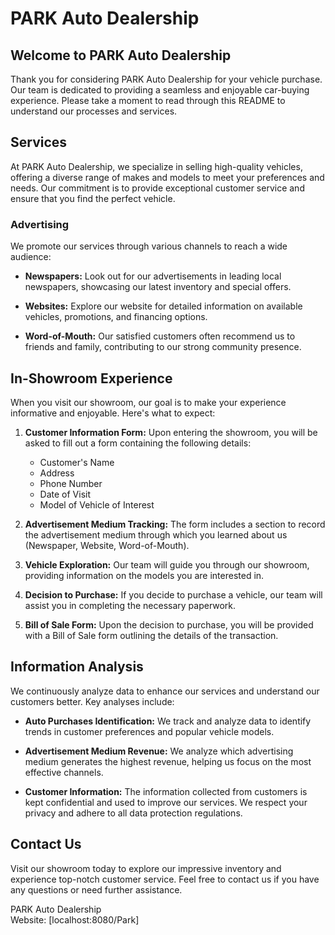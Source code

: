 # PARK Auto Dealership

## Welcome to PARK Auto Dealership

Thank you for considering PARK Auto Dealership for your vehicle purchase. Our team is dedicated to providing a seamless and enjoyable car-buying experience. Please take a moment to read through this README to understand our processes and services.

## Services

At PARK Auto Dealership, we specialize in selling high-quality vehicles, offering a diverse range of makes and models to meet your preferences and needs. Our commitment is to provide exceptional customer service and ensure that you find the perfect vehicle.

### Advertising

We promote our services through various channels to reach a wide audience:

- **Newspapers:** Look out for our advertisements in leading local newspapers, showcasing our latest inventory and special offers.
  
- **Websites:** Explore our website for detailed information on available vehicles, promotions, and financing options.

- **Word-of-Mouth:** Our satisfied customers often recommend us to friends and family, contributing to our strong community presence.

## In-Showroom Experience

When you visit our showroom, our goal is to make your experience informative and enjoyable. Here's what to expect:

1. **Customer Information Form:** Upon entering the showroom, you will be asked to fill out a form containing the following details:
    - Customer's Name
    - Address
    - Phone Number
    - Date of Visit
    - Model of Vehicle of Interest

2. **Advertisement Medium Tracking:** The form includes a section to record the advertisement medium through which you learned about us (Newspaper, Website, Word-of-Mouth).

3. **Vehicle Exploration:** Our team will guide you through our showroom, providing information on the models you are interested in.

4. **Decision to Purchase:** If you decide to purchase a vehicle, our team will assist you in completing the necessary paperwork.

5. **Bill of Sale Form:** Upon the decision to purchase, you will be provided with a Bill of Sale form outlining the details of the transaction.

## Information Analysis

We continuously analyze data to enhance our services and understand our customers better. Key analyses include:

- **Auto Purchases Identification:** We track and analyze data to identify trends in customer preferences and popular vehicle models.

- **Advertisement Medium Revenue:** We analyze which advertising medium generates the highest revenue, helping us focus on the most effective channels.

- **Customer Information:** The information collected from customers is kept confidential and used to improve our services. We respect your privacy and adhere to all data protection regulations.

## Contact Us

Visit our showroom today to explore our impressive inventory and experience top-notch customer service. Feel free to contact us if you have any questions or need further assistance.

PARK Auto Dealership  
Website: [localhost:8080/Park]
